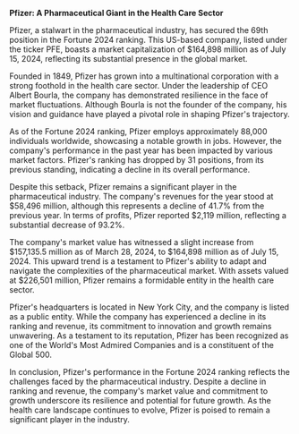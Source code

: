 **Pfizer: A Pharmaceutical Giant in the Health Care Sector**

Pfizer, a stalwart in the pharmaceutical industry, has secured the 69th position in the Fortune 2024 ranking. This US-based company, listed under the ticker PFE, boasts a market capitalization of $164,898 million as of July 15, 2024, reflecting its substantial presence in the global market.

Founded in 1849, Pfizer has grown into a multinational corporation with a strong foothold in the health care sector. Under the leadership of CEO Albert Bourla, the company has demonstrated resilience in the face of market fluctuations. Although Bourla is not the founder of the company, his vision and guidance have played a pivotal role in shaping Pfizer's trajectory.

As of the Fortune 2024 ranking, Pfizer employs approximately 88,000 individuals worldwide, showcasing a notable growth in jobs. However, the company's performance in the past year has been impacted by various market factors. Pfizer's ranking has dropped by 31 positions, from its previous standing, indicating a decline in its overall performance.

Despite this setback, Pfizer remains a significant player in the pharmaceutical industry. The company's revenues for the year stood at $58,496 million, although this represents a decline of 41.7% from the previous year. In terms of profits, Pfizer reported $2,119 million, reflecting a substantial decrease of 93.2%.

The company's market value has witnessed a slight increase from $157,135.5 million as of March 28, 2024, to $164,898 million as of July 15, 2024. This upward trend is a testament to Pfizer's ability to adapt and navigate the complexities of the pharmaceutical market. With assets valued at $226,501 million, Pfizer remains a formidable entity in the health care sector.

Pfizer's headquarters is located in New York City, and the company is listed as a public entity. While the company has experienced a decline in its ranking and revenue, its commitment to innovation and growth remains unwavering. As a testament to its reputation, Pfizer has been recognized as one of the World's Most Admired Companies and is a constituent of the Global 500.

In conclusion, Pfizer's performance in the Fortune 2024 ranking reflects the challenges faced by the pharmaceutical industry. Despite a decline in ranking and revenue, the company's market value and commitment to growth underscore its resilience and potential for future growth. As the health care landscape continues to evolve, Pfizer is poised to remain a significant player in the industry.